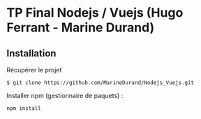 # TP Final Nodejs / Vuejs (Hugo Ferrant - Marine Durand)

## Installation

Récupérer le projet
```
$ git clone https://github.com/MarineDurand/Nodejs_Vuejs.git
```
Installer npm (gestionnaire de paquets) :
```
npm install 
```
